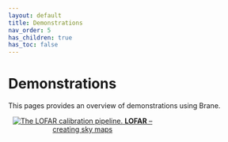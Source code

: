 ```yaml
---
layout: default
title: Demonstrations
nav_order: 5
has_children: true
has_toc: false
---
```


# Demonstrations
This pages provides an overview of demonstrations using Brane.

<div style="width: 300px">
    <p style="text-align: center;">
        <a class="no" href="/brane/demonstrations/lofar.html">
            <img src="/brane/assets/img/demo-lofar.jpg" alt="The LOFAR calibration pipeline.">
        </a>
        <a href="/brane/demonstrations/lofar.html">
            <strong>LOFAR</strong> – creating sky maps
        </a>
    </p>
</div>